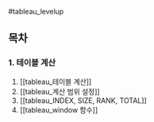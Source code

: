 #tableau_levelup 

## 목차

### 1. 테이블 계산
1. [[tableau_테이블 계산]]
2. [[tableau_계산 범위 설정]]
3. [[tableau_INDEX, SIZE, RANK, TOTAL]]
4. [[tableau_window 함수]]